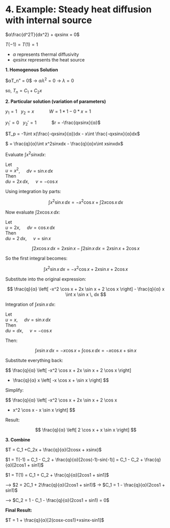 # 4. Example: Steady heat diffusion with internal source
$α\frac{d^2T}{dx^2} + qxsinx = 0$ 

$T(-1) = T(1) = 1$

- $α$ represents thermal diffusivity
 - $qxsinx$ represents the heat source

**1. Homogenous Solution**

$αT_n" = 0$  ->  $αλ^2 = 0$  ->  $λ = 0$

so, $T_n = C_1 + C_2x$

**2. Particular solution (variation of parameters)**
 
 $y_1 = 1$ &nbsp; $y_2 = x$ &nbsp;&nbsp;&nbsp;&nbsp;&nbsp;&nbsp;&nbsp;&nbsp;&nbsp;&nbsp; $W = 1*1-0*x = 1$
 
 $y_1' = 0$ &nbsp; $y_2' = 1$ &nbsp;&nbsp;&nbsp;&nbsp;&nbsp;&nbsp;&nbsp;&nbsp;&nbsp;&nbsp; $r = -\frac{qxsinx}{α}$

 $T_p = -1\int x(\frac{-qxsinx}{α})dx - x\int \frac{-qxsinx}{α}dx$

 $ = \frac{q}{α}\int x^2sinxdx - \frac{q}{α}x\int xsinxdx$

Evaluate $\int x^2sinxdx$:

Let  
$u = x^2$, $\quad dv = \sin x \, dx$  
Then  
$du = 2x\,dx$, $\quad v = -\cos x$

Using integration by parts:

$$
\int x^2 \sin x \, dx = -x^2 \cos x + \int 2x \cos x \, dx
$$


Now evaluate $\int 2x \cos x \, dx$:

Let  
$u = 2x$, $\quad dv = \cos x \, dx$  
Then  
$du = 2\,dx$, $\quad v = \sin x$

$$
\int 2x \cos x \, dx = 2x \sin x - \int 2 \sin x \, dx = 2x \sin x + 2 \cos x
$$

So the first integral becomes:

$$
\int x^2 \sin x \, dx = -x^2 \cos x + 2x \sin x + 2 \cos x
$$

Substitute into the original expression:

$$
\frac{q}{α} \left[ -x^2 \cos x + 2x \sin x + 2 \cos x \right] - \frac{q}{α} x \int x \sin x \, dx
$$

Integration of $\int x \sin x \, dx$:

Let  
$u = x$, $\quad dv = \sin x \, dx$  
Then  
$du = dx$, $\quad v = -\cos x$

Then:

$$
\int x \sin x \, dx = -x \cos x + \int \cos x \, dx = -x \cos x + \sin x
$$

Substitute everything back:

$$
\frac{q}{α} \left[ -x^2 \cos x + 2x \sin x + 2 \cos x \right]
- \frac{q}{α} x \left[ -x \cos x + \sin x \right]
$$

Simplify:

$$
\frac{q}{α} \left[
  -x^2 \cos x + 2x \sin x + 2 \cos x
  + x^2 \cos x - x \sin x
\right]
$$

Result:

$$
\frac{q}{α} \left[
  2 \cos x + x \sin x
\right]
$$

**3. Combine**

$T = C_1 +C_2x + \frac{q}{α}(2cosx + xsinx)$

$1 = T(-1) = C_1 - C_2 + \frac{q}{α}[2cos(-1)-sin(-1)] = C_1 - C_2 + \frac{q}{α}[2cos1 + sin1]$

$1 = T(1) = C_1 + C_2 + \frac{q}{α}[2cos1 + sin1]$

--> $2 = 2C_1 + 2\frac{q}{α}(2cos1 + sin1)$ -> $C_1 = 1 - \frac{q}{α}(2cos1 + sin1)$

--> $C_2 = 1 - C_1 - \frac{q}{α}(2cos1 + sin1) = 0$

**Final Result:** 

$T = 1 + \frac{q}{α}[2(cosx-cos1)+xsinx-sin1]$
